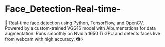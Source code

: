 # Face_Detection-Real-time-
🎯 Real-time face detection using Python, TensorFlow, and OpenCV. Powered by a custom-trained VGG16 model with Albumentations for data augmentation. Runs smoothly on Nvidia 1650 Ti GPU and detects faces live from webcam with high accuracy. 📷⚡
